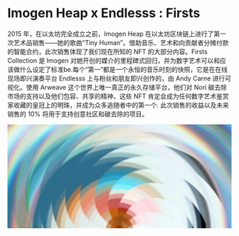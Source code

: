 # Imogen Heap x Endlesss : Firsts

2015 年，在以太坊完全成立之前，Imogen Heap 在以太坊区块链上进行了第一次艺术品销售——她的歌曲“Tiny Human”。借助音乐、艺术和向贡献者分摊付款的智能合约，此次销售体现了我们现在所知的 NFT 的大部分内容。Firsts Collection 是 Imogen 对她开创的媒介的里程碑式回归，并为数字艺术可以和应该做什么设定了标准be.每个“第一”都是一个永恒的音乐时刻的快照，它是在在线现场即兴演奏平台 Endlesss 上与粉丝和朋友即兴创作的，由 Andy Carne 进行可视化。使用 Arweave 这个世界上唯一真正的永久存储平台，他们对 Nori 碳去除市场的支持以及他们包容、共享的精神，这些 NFT 肯定会成为任何数字艺术鉴赏家收藏的皇冠上的明珠，并成为众多追随者中的第一个. 此次销售的收益以及未来销售的 10% 将用于支持创意社区和碳去除的项目。

![NFT](unnamed.jpg)


